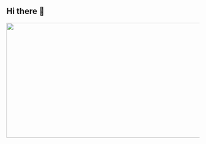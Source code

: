## Hi there 👋

<a href="https://github.com/devxb/gitanimals">
<img
  src="https://render.gitanimals.org/farms/huydqdev"
  width="820"
  height="300"
/>
</a>
<!--
**huydqdev/huydqdev** is a ✨ _special_ ✨ repository because its `README.md` (this file) appears on your GitHub profile.

Here are some ideas to get you started:

- 🔭 I’m currently working on ...
- 🌱 I’m currently learning ...
- 👯 I’m looking to collaborate on ...
- 🤔 I’m looking for help with ...
- 💬 Ask me about ...
- 📫 How to reach me: ...
- 😄 Pronouns: ...
- ⚡ Fun fact: ...
-->
